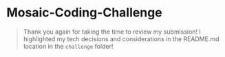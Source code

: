 # Mosaic-Coding-Challenge

> Thank you again for taking the time to review my submission! I highlighted my tech decisions and considerations in the README.md location in the `challenge` folder!
